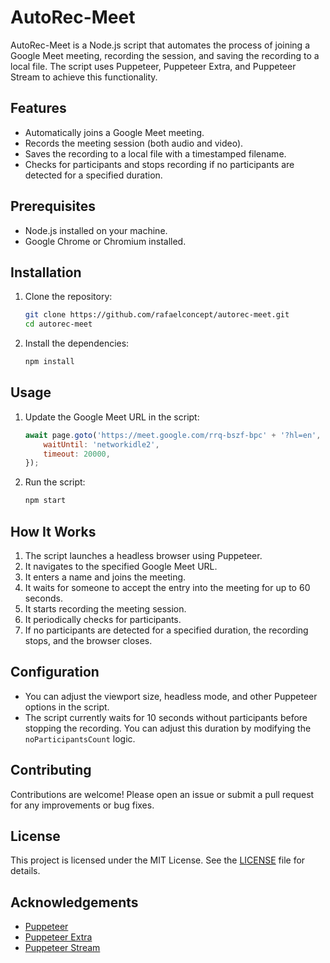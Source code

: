 # AutoRec-Meet

AutoRec-Meet is a Node.js script that automates the process of joining a Google Meet meeting, recording the session, and saving the recording to a local file. The script uses Puppeteer, Puppeteer Extra, and Puppeteer Stream to achieve this functionality.

## Features

- Automatically joins a Google Meet meeting.
- Records the meeting session (both audio and video).
- Saves the recording to a local file with a timestamped filename.
- Checks for participants and stops recording if no participants are detected for a specified duration.

## Prerequisites

- Node.js installed on your machine.
- Google Chrome or Chromium installed.

## Installation

1. Clone the repository:
    ```sh
    git clone https://github.com/rafaelconcept/autorec-meet.git
    cd autorec-meet
    ```

2. Install the dependencies:
    ```sh
    npm install
    ```

## Usage

1. Update the Google Meet URL in the script:
    ```javascript
    await page.goto('https://meet.google.com/rrq-bszf-bpc' + '?hl=en', {
        waitUntil: 'networkidle2',
        timeout: 20000,
    });
    ```

2. Run the script:
   ```sh
   npm start
   ```

## How It Works

1. The script launches a headless browser using Puppeteer.
2. It navigates to the specified Google Meet URL.
3. It enters a name and joins the meeting.
4. It waits for someone to accept the entry into the meeting for up to 60 seconds.
5. It starts recording the meeting session.
6. It periodically checks for participants.
7. If no participants are detected for a specified duration, the recording stops, and the browser closes.

## Configuration

- You can adjust the viewport size, headless mode, and other Puppeteer options in the script.
- The script currently waits for 10 seconds without participants before stopping the recording. You can adjust this duration by modifying the `noParticipantsCount` logic.

## Contributing

Contributions are welcome! Please open an issue or submit a pull request for any improvements or bug fixes.

## License

This project is licensed under the MIT License. See the [LICENSE](LICENSE) file for details.

## Acknowledgements

- [Puppeteer](https://github.com/puppeteer/puppeteer)
- [Puppeteer Extra](https://github.com/berstend/puppeteer-extra)
- [Puppeteer Stream](https://github.com/SamuelScheit/puppeteer-stream)
